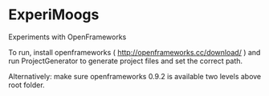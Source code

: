 # ExperiMoogs
Experiments with OpenFrameworks

To run, install openframeworks ( http://openframeworks.cc/download/ ) and run ProjectGenerator to generate project files and set the correct path. 

Alternatively: make sure openframeworks 0.9.2 is available two levels above root folder.
